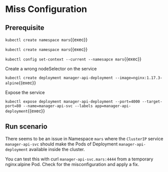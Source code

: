 # Miss Configuration

## Prerequisite

`kubectl create namespace mars`{{exec}}

`kubectl create namespace mars`{{exec}}

`kubectl config set-context --current --namesapce mars`{{exec}}

Create a wrong nodeSelector on the service

`kubectl create deployment manager-api-deployment --image=nginx:1.17.3-alpine`{{exec}}

Expose the service

`kubectl expose deployment manager-api-deployment --port=4000 --target-port=80 --name=manager-api-svc --labels app=manager-api-deployment`{{exec}}

## Run scenario

There seems to be an issue in Namespace `mars` where the `ClusterIP` service `manager-api-svc` should make the Pods of Deployment `manager-api-deployment` available inside the cluster.

You can test this with curl `manager-api-svc.mars:4444` from a temporary nginx:alpine Pod. Check for the misconfiguration and apply a fix.

